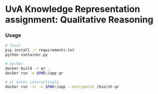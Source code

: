 # UvA Knowledge Representation assignment: Qualitative Reasoning

### Usage
```bash
# local
pip install -r requirements.txt
python container.py

# docker
docker build -t qr .
docker run -v $PWD:/app qr

# or enter interactively
docker run -it -v $PWD:/app --entrypoint /bin/sh qr
```
